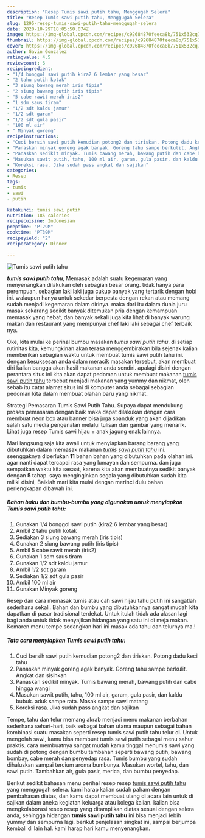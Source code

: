```yaml
---
description: "Resep Tumis sawi putih tahu, Menggugah Selera"
title: "Resep Tumis sawi putih tahu, Menggugah Selera"
slug: 1295-resep-tumis-sawi-putih-tahu-menggugah-selera
date: 2020-10-29T18:05:50.074Z
image: https://img-global.cpcdn.com/recipes/c92684870feeca8b/751x532cq70/tumis-sawi-putih-tahu-foto-resep-utama.jpg
thumbnail: https://img-global.cpcdn.com/recipes/c92684870feeca8b/751x532cq70/tumis-sawi-putih-tahu-foto-resep-utama.jpg
cover: https://img-global.cpcdn.com/recipes/c92684870feeca8b/751x532cq70/tumis-sawi-putih-tahu-foto-resep-utama.jpg
author: Gavin Gonzalez
ratingvalue: 4.5
reviewcount: 6
recipeingredient:
- "1/4 bonggol sawi putih kira2 6 lembar yang besar"
- "2 tahu putih kotak"
- "3 siung bawang merah iris tipis"
- "2 siung bawang putih iris tipis"
- "5 cabe rawit merah iris2"
- "1 sdm saus tiram"
- "1/2 sdt kaldu jamur"
- "1/2 sdt garam"
- "1/2 sdt gula pasir"
- "100 ml air"
- " Minyak goreng"
recipeinstructions:
- "Cuci bersih sawi putih kemudian potong2 dan tiriskan. Potong dadu kecil tahu"
- "Panaskan minyak goreng agak banyak. Goreng tahu sampe berkulit. Angkat dan sisihkan"
- "Panaskan sedikit minyak. Tumis bawang merah, bawang putih dan cabe hingga wangi"
- "Masukan sawit putih, tahu, 100 ml air, garam, gula pasir, dan kaldu bubuk. aduk sampe rata. Masak sampe sawi matang"
- "Koreksi rasa. Jika sudah pass angkat dan sajikan"
categories:
- Resep
tags:
- tumis
- sawi
- putih

katakunci: tumis sawi putih 
nutrition: 185 calories
recipecuisine: Indonesian
preptime: "PT29M"
cooktime: "PT39M"
recipeyield: "2"
recipecategory: Dinner

---
```



![Tumis sawi putih tahu](https://img-global.cpcdn.com/recipes/c92684870feeca8b/751x532cq70/tumis-sawi-putih-tahu-foto-resep-utama.jpg)

<b><i>tumis sawi putih tahu</i></b>, Memasak adalah suatu kegemaran yang menyenangkan dilakukan oleh sebagian besar orang. tidak hanya para perempuan, sebagian laki laki juga cukup banyak yang tertarik dengan hobi ini. walaupun hanya untuk sekedar berpesta dengan rekan atau memang sudah menjadi kegemaran dalam dirinya. maka dari itu dalam dunia juru masak sekarang sedikit banyak ditemukan pria dengan kemampuan memasak yang hebat, dan banyak sekali juga kita lihat di banyak warung makan dan restaurant yang mempunyai chef laki laki sebagai chef terbaik nya.

Oke, kita mulai ke perihal bumbu masakan <i>tumis sawi putih tahu</i>. di setiap rutinitas kita, kemungkinan akan terasa menggembirakan bila sejenak kalian memberikan sebagian waktu untuk membuat tumis sawi putih tahu ini. dengan kesuksesan anda dalam meracik masakan tersebut, akan membuat diri kalian bangga akan hasil makanan anda sendiri. apalagi disini dengan perantara situs ini kita akan dapat pedoman untuk membuat makanan <u>tumis sawi putih tahu</u> tersebut menjadi makanan yang yummy dan nikmat, oleh sebab itu catat alamat situs ini di komputer anda sebagai sebagian pedoman kita dalam membuat olahan baru yang nikmat.

Strategi Pemasaran Tumis Sawi Putih Tahu. Supaya dapat mendukung proses pemasaran dengan baik maka dapat dilakukan dengan cara membuat neon box atau banner bisa juga spanduk yang akan dijadikan salah satu media pengenalan melalui tulisan dan gambar yang menarik. Lihat juga resep Tumis sawi hijau + anak jagung enak lainnya.


Mari langsung saja kita awali untuk menyiapkan barang barang yang dibutuhkan dalam memasak makanan <u><i>tumis sawi putih tahu</i></u> ini. seenggaknya diperlukan <b>11</b> bahan bahan yang dibutuhkan pada olahan ini. agar nanti dapat tercapai rasa yang lumayan dan sempurna. dan juga sempatkan waktu kita sesaat, karena kita akan membuatnya sedikit banyak dengan <b>5</b> tahap. saya menginginkan segala yang dibutuhkan sudah kita miliki disini, Baiklah mari kita mulai dengan merinci dulu bahan perlengkapan dibawah ini.

<!--inarticleads1-->

##### Bahan baku dan bumbu-bumbu yang digunakan untuk menyiapkan Tumis sawi putih tahu:

1. Gunakan 1/4 bonggol sawi putih (kira2 6 lembar yang besar)
1. Ambil 2 tahu putih kotak
1. Sediakan 3 siung bawang merah (iris tipis)
1. Gunakan 2 siung bawang putih (iris tipis)
1. Ambil 5 cabe rawit merah (iris2)
1. Gunakan 1 sdm saus tiram
1. Gunakan 1/2 sdt kaldu jamur
1. Ambil 1/2 sdt garam
1. Sediakan 1/2 sdt gula pasir
1. Ambil 100 ml air
1. Gunakan  Minyak goreng


Resep dan cara memasak tumis atau cah sawi hijau tahu putih ini sangatlah sederhana sekali. Bahan dan bumbu yang dibutuhkannya sangat mudah kita dapatkan di pasar tradisional terdekat. Untuk itulah tidak ada alasan lagi bagi anda untuk tidak menyajikan hidangan yang satu ini di meja makan. Kemaren menu tempe sedangkan hari ini masak ada tahu dan telurnya ma.! 

<!--inarticleads2-->

##### Tata cara menyiapkan Tumis sawi putih tahu:

1. Cuci bersih sawi putih kemudian potong2 dan tiriskan. Potong dadu kecil tahu
1. Panaskan minyak goreng agak banyak. Goreng tahu sampe berkulit. Angkat dan sisihkan
1. Panaskan sedikit minyak. Tumis bawang merah, bawang putih dan cabe hingga wangi
1. Masukan sawit putih, tahu, 100 ml air, garam, gula pasir, dan kaldu bubuk. aduk sampe rata. Masak sampe sawi matang
1. Koreksi rasa. Jika sudah pass angkat dan sajikan


Tempe, tahu dan telur memang akrab menjadi menu makanan berbahan sederhana sehari-hari, baik sebagai bahan utama maupun sebagai bahan kombinasi suatu masakan seperti resep tumis sawi putih tahu telur di. Untuk mengolah sawi, kamu bisa membuat tumis sawi putih sebagai menu sahur praktis. cara membuatnya sangat mudah kamu tinggal menumis sawi yang sudah di potong dengan bumbu tambahan seperti bawang putih, bawang bombay, cabe merah dan penyedap rasa. Tumis bumbu yang sudah dihaluskan sampai tercium aroma bumbunya. Masukan wortel, tahu, dan sawi putih. Tambahkan air, gula pasir, merica, dan bumbu penyedap. 

Berikut sedikit bahasan menu perihal resep resep <u>tumis sawi putih tahu</u> yang menggugah selera. kami harap kalian sudah paham dengan pembahasan diatas, dan kamu dapat membuat ulang di acara lain untuk di sajikan dalam aneka kegiatan keluarga atau kolega kalian. kalian bisa mengkolaborasi resep resep yang ditampilkan diatas sesuai dengan selera anda, sehingga hidangan <b>tumis sawi putih tahu</b> ini bisa menjadi lebih yummy dan sempurna lagi. berikut penjelasan singkat ini, sampai berjumpa kembali di lain hal. kami harap hari kamu menyenangkan.
